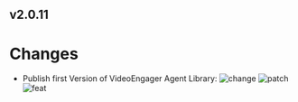 ## v2.0.11

# Changes



- Publish first Version of VideoEngager Agent Library: ![change](https://img.shields.io/badge/change-1E90FF) ![patch](https://img.shields.io/badge/patch-8A2BE2) ![feat](https://img.shields.io/badge/feat-8A2BE2) 